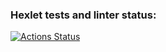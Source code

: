 ### Hexlet tests and linter status:
[![Actions Status](https://github.com/IlyasRT/python-project-49/workflows/hexlet-check/badge.svg)](https://github.com/IlyasRT/python-project-49/actions)